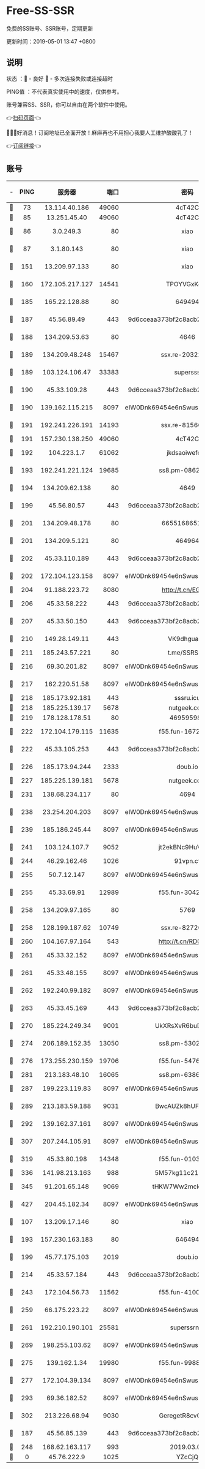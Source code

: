 # Free-SS-SSR

免费的SS账号、SSR账号，定期更新

更新时间：2019-05-01 13:47 +0800

## 说明

状态     ：🙂 - 良好 🙁 - 多次连接失败或连接超时

PING值   ：不代表真实使用中的速度，仅供参考。

账号兼容SS、SSR，你可以自由在两个软件中使用。

👉[扫码页面](https://liesauer.github.io/Free-SS-SSR/)👈

🎉🎉🎉好消息！订阅地址已全面开放！麻麻再也不用担心我要人工维护酸酸乳了！

👉[订阅链接](https://www.liesauer.net/yogurt/subscribe?ACCESS_TOKEN=DAYxR3mMaZAsaqUb)👈

## 账号

|-|PING|服务器|端口|密码|加密方式|区域|
|:----:|:----:|:-----:|-----:|:----:|:----:|:----:|
|🙂|73|13.114.40.186|49060|4cT42C|chacha20|JP|
|🙂|85|13.251.45.40|49060|4cT42C|chacha20|SG|
|🙂|86|3.0.249.3|80|xiao|aes-128-ctr|SG|
|🙂|87|3.1.80.143|80|xiao|aes-128-ctr|SG|
|🙂|151|13.209.97.133|80|xiao|aes-128-ctr|KR|
|🙂|160|172.105.217.127|14541|TPOYVGxKglpi|aes-256-cfb|JP|
|🙂|185|165.22.128.88|80|649494|aes-256-cfb|US|
|🙂|187|45.56.89.49|443|9d6cceaa373bf2c8acb22e60b6a58be6|aes-256-cfb|US|
|🙂|188|134.209.53.63|80|4646|aes-256-cfb|US|
|🙂|189|134.209.48.248|15467|ssx.re-20322158|aes-256-cfb|US|
|🙂|189|103.124.106.47|33383|supersss|aes-256-cfb|US|
|🙂|190|45.33.109.28|443|9d6cceaa373bf2c8acb22e60b6a58be6|aes-256-cfb|US|
|🙂|190|139.162.115.215|8097|eIW0Dnk69454e6nSwuspv9DmS201tQ0D|aes-256-cfb|JP|
|🙂|191|192.241.226.191|14193|ssx.re-81560365|aes-256-cfb|US|
|🙂|191|157.230.138.250|49060|4cT42C|chacha20|US|
|🙂|192|104.223.1.7|61062|jkdsaoiwefdsa|aes-256-cfb|US|
|🙂|193|192.241.221.124|19685|ss8.pm-08625851|aes-256-cfb|US|
|🙂|194|134.209.62.138|80|4649|aes-256-cfb|US|
|🙂|199|45.56.80.57|443|9d6cceaa373bf2c8acb22e60b6a58be6|aes-256-cfb|US|
|🙂|201|134.209.48.178|80|6655168651651|aes-256-cfb|US|
|🙂|201|134.209.5.121|80|464964|aes-256-cfb|US|
|🙂|202|45.33.110.189|443|9d6cceaa373bf2c8acb22e60b6a58be6|aes-256-cfb|US|
|🙂|202|172.104.123.158|8097|eIW0Dnk69454e6nSwuspv9DmS201tQ0D|aes-256-cfb|JP|
|🙂|204|91.188.223.72|8080|http://t.cn/EGJIyrl|rc4-md5|RU|
|🙂|206|45.33.58.222|443|9d6cceaa373bf2c8acb22e60b6a58be6|aes-256-cfb|US|
|🙂|207|45.33.50.150|443|9d6cceaa373bf2c8acb22e60b6a58be6|aes-256-cfb|US|
|🙂|210|149.28.149.11|443|VK9dhgualsL|aes-256-cfb|SG|
|🙂|211|185.243.57.221|80|t.me/SSRSUB|rc4-md5|US|
|🙂|216|69.30.201.82|8097|eIW0Dnk69454e6nSwuspv9DmS201tQ0D|aes-256-cfb|US|
|🙂|217|162.220.51.58|8097|eIW0Dnk69454e6nSwuspv9DmS201tQ0D|aes-256-cfb|US|
|🙂|218|185.173.92.181|443|sssru.icu|rc4-md5|RU|
|🙂|218|185.225.139.17|5678|nutgeek.com|rc4-md5|US|
|🙂|219|178.128.178.51|80|469595985|chacha20|US|
|🙂|222|172.104.179.115|11635|f55.fun-16729169|aes-256-cfb|SG|
|🙂|222|45.33.105.253|443|9d6cceaa373bf2c8acb22e60b6a58be6|aes-256-cfb|US|
|🙂|226|185.173.94.244|2333|doub.io|aes-128-ctr|RU|
|🙂|227|185.225.139.181|5678|nutgeek.com|rc4-md5|US|
|🙂|231|138.68.234.117|80|4694|aes-256-cfb|US|
|🙂|238|23.254.204.203|8097|eIW0Dnk69454e6nSwuspv9DmS201tQ0D|aes-256-cfb|US|
|🙂|239|185.186.245.44|8097|eIW0Dnk69454e6nSwuspv9DmS201tQ0D|aes-256-cfb|NL|
|🙂|241|103.124.107.7|9052|jt2ekBNc9HuVtm2a|aes-256-cfb|CN|
|🙂|244|46.29.162.46|1026|91vpn.cf|rc4-md5|RU|
|🙂|255|50.7.12.147|8097|eIW0Dnk69454e6nSwuspv9DmS201tQ0D|aes-256-cfb|US|
|🙂|255|45.33.69.91|12989|f55.fun-30424551|aes-256-cfb|US|
|🙂|258|134.209.97.165|80|5769|aes-256-cfb|SG|
|🙂|258|128.199.187.62|10749|ssx.re-82726578|aes-256-cfb|SG|
|🙂|260|104.167.97.164|543|http://t.cn/RD0D7sx|rc4-md5|CA|
|🙂|261|45.33.32.152|8097|eIW0Dnk69454e6nSwuspv9DmS201tQ0D|aes-256-cfb|US|
|🙂|261|45.33.48.155|8097|eIW0Dnk69454e6nSwuspv9DmS201tQ0D|aes-256-cfb|US|
|🙂|262|192.240.99.182|8097|eIW0Dnk69454e6nSwuspv9DmS201tQ0D|aes-256-cfb|US|
|🙂|263|45.33.45.169|443|9d6cceaa373bf2c8acb22e60b6a58be6|aes-256-cfb|US|
|🙂|270|185.224.249.34|9001|UkXRsXvR6buDMG2Y|aes-256-cfb|RU|
|🙂|274|206.189.152.35|13050|ss8.pm-53025259|aes-256-cfb|SG|
|🙂|276|173.255.230.159|19706|f55.fun-54768536|aes-256-cfb|US|
|🙂|281|213.183.48.10|16065|ss8.pm-63864739|rc4-md5|RU|
|🙂|287|199.223.119.83|8097|eIW0Dnk69454e6nSwuspv9DmS201tQ0D|aes-256-cfb|US|
|🙂|289|213.183.59.188|9031|BwcAUZk8hUFAkDGN|aes-256-cfb|NL|
|🙂|292|139.162.37.161|8097|eIW0Dnk69454e6nSwuspv9DmS201tQ0D|aes-256-cfb|SG|
|🙂|307|207.244.105.91|8097|eIW0Dnk69454e6nSwuspv9DmS201tQ0D|aes-256-cfb|US|
|🙂|319|45.33.80.198|14348|f55.fun-01037899|aes-256-cfb|US|
|🙂|336|141.98.213.163|988|5M57kg11c214qDmK|chacha20|KR|
|🙂|345|91.201.65.148|9069|tHKW7Ww2mck9CHQG|aes-256-cfb|IT|
|🙂|427|204.45.182.34|8097|eIW0Dnk69454e6nSwuspv9DmS201tQ0D|aes-256-cfb|US|
|🙂|107|13.209.17.146|80|xiao|aes-128-ctr|KR|
|🙂|193|157.230.163.183|80|646494|aes-256-cfb|US|
|🙂|199|45.77.175.103|2019|doub.io|aes-128-ctr|SG|
|🙂|214|45.33.57.184|443|9d6cceaa373bf2c8acb22e60b6a58be6|aes-256-cfb|US|
|🙂|243|172.104.56.73|11562|f55.fun-41004867|aes-256-cfb|SG|
|🙂|259|66.175.223.22|8097|eIW0Dnk69454e6nSwuspv9DmS201tQ0D|aes-256-cfb|US|
|🙂|261|192.210.190.101|25581|superssrnet|aes-256-cfb|US|
|🙂|269|198.255.103.62|8097|eIW0Dnk69454e6nSwuspv9DmS201tQ0D|aes-256-cfb|US|
|🙂|275|139.162.1.34|19980|f55.fun-99882613|aes-256-cfb|SG|
|🙂|277|172.104.39.134|8097|eIW0Dnk69454e6nSwuspv9DmS201tQ0D|aes-256-cfb|SG|
|🙂|293|69.36.182.52|8097|eIW0Dnk69454e6nSwuspv9DmS201tQ0D|aes-256-cfb|US|
|🙂|302|213.226.68.94|9030|GeregetR8cvQHzYr|aes-256-cfb|DE|
|🙁|187|45.56.85.139|443|9d6cceaa373bf2c8acb22e60b6a58be6|aes-256-cfb|US|
|🙁|248|168.62.163.117|993|2019.03.07|rc4-md5|US|
|🙁|0|45.76.222.9|1025|YZcCjQ|rc4-md5|JP|
